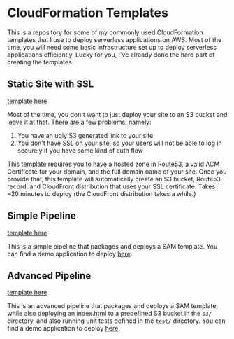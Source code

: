 # CloudFormation Templates

This is a repository for some of my commonly used CloudFormation templates that I use to deploy serverless applications on AWS. Most of the time, you will need some basic infrastructure set up to deploy serverless applications efficiently. Lucky for you, I've already done the hard part of creating the templates.

## Static Site with SSL
[template here](https://github.com/tqhoughton/cloudformation-templates/blob/master/static-site-ssl.yaml)

Most of the time, you don't want to just deploy your site to an S3 bucket and leave it at that. There are a few problems, namely:
1) You have an ugly S3 generated link to your site
2) You don't have SSL on your site, so your users will not be able to log in securely if you have some kind of auth flow

This template requires you to have a hosted zone in Route53, a valid ACM Certificate for your domain, and the full domain name of your site. Once you provide that, this template will automatically create an S3 bucket, Route53 record, and CloudFront distribution that uses your SSL certificate. Takes ~20 minutes to deploy (the CloudFront distribution takes a while.)

## Simple Pipeline
[template here](https://github.com/tqhoughton/cloudformation-templates/blob/master/pipeline_simple.yaml)

This is a simple pipeline that packages and deploys a SAM template. You can find a demo application to deploy [here](https://github.com/tqhoughton/sam-api-demo).

## Advanced Pipeline
[template here](https://github.com/tqhoughton/cloudformation-templates/blob/master/pipeline_simple.yaml)

This is an advanced pipeline that packages and deploys a SAM template, while also deploying an index.html to a predefined S3 bucket in the `s3/` directory, and also running unit tests defined in the `test/` directory. You can find a demo application to deploy [here](https://github.com/tqhoughton/sam-api-demo).
